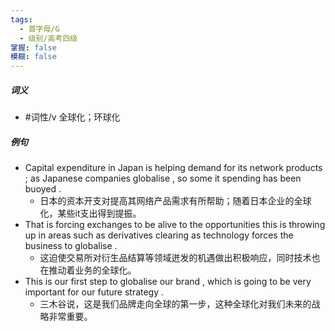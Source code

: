 ```yaml
---
tags:
  - 首字母/G
  - 级别/高考四级
掌握: false
模糊: false
---
```

##### 词义
- #词性/v  全球化；环球化
##### 例句
- Capital expenditure in Japan is helping demand for its network products ; as Japanese companies globalise , so some it spending has been buoyed .
	- 日本的资本开支对提高其网络产品需求有所帮助；随着日本企业的全球化，某些it支出得到提振。
- That is forcing exchanges to be alive to the opportunities this is throwing up in areas such as derivatives clearing as technology forces the business to globalise .
	- 这迫使交易所对衍生品结算等领域迸发的机遇做出积极响应，同时技术也在推动着业务的全球化。
- This is our first step to globalise our brand , which is going to be very important for our future strategy .
	- 三木谷说，这是我们品牌走向全球的第一步，这种全球化对我们未来的战略非常重要。
